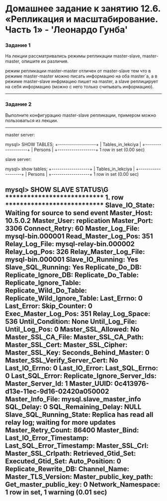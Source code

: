 # Домашнее задание к занятию 12.6. «Репликация и масштабирование. Часть 1» - 'Леонардо Гунба'

### Задание 1

На лекции рассматривались режимы репликации master-slave, master-master, опишите их различия.

режим репликации master-master отличен от master-slave тем что в режиме master-master можно писать информацию на оба master`a, а в режиме master-slave инфрмацию пишет на master, а slave реплицирует на себя информацию (можно с него только считывать информацию).

---

### Задание 2

Выполните конфигурацию master-slave репликации, примером можно пользоваться из лекции.

---
master server:

mysql> SHOW TABLES;
+-------------------+
| Tables_in_lekciya |
+-------------------+
| Persons           |
+-------------------+
1 row in set (0.00 sec)

slave server:

mysql> show tables;
+-------------------+
| Tables_in_lekciya |
+-------------------+
| Persons           |
+-------------------+
1 row in set (0.00 sec)

mysql> SHOW SLAVE STATUS\G
*************************** 1. row ***************************
               Slave_IO_State: Waiting for source to send event
                  Master_Host: 10.5.0.2
                  Master_User: replication
                  Master_Port: 3306
                Connect_Retry: 60
              Master_Log_File: mysql-bin.000001
          Read_Master_Log_Pos: 351
               Relay_Log_File: mysql-relay-bin.000002
                Relay_Log_Pos: 326
        Relay_Master_Log_File: mysql-bin.000001
             Slave_IO_Running: Yes
            Slave_SQL_Running: Yes
              Replicate_Do_DB: 
          Replicate_Ignore_DB: 
           Replicate_Do_Table: 
       Replicate_Ignore_Table: 
      Replicate_Wild_Do_Table: 
  Replicate_Wild_Ignore_Table: 
                   Last_Errno: 0
                   Last_Error: 
                 Skip_Counter: 0
          Exec_Master_Log_Pos: 351
              Relay_Log_Space: 536
              Until_Condition: None
               Until_Log_File: 
                Until_Log_Pos: 0
           Master_SSL_Allowed: No
           Master_SSL_CA_File: 
           Master_SSL_CA_Path: 
              Master_SSL_Cert: 
            Master_SSL_Cipher: 
               Master_SSL_Key: 
        Seconds_Behind_Master: 0
Master_SSL_Verify_Server_Cert: No
                Last_IO_Errno: 0
                Last_IO_Error: 
               Last_SQL_Errno: 0
               Last_SQL_Error: 
  Replicate_Ignore_Server_Ids: 
             Master_Server_Id: 1
                  Master_UUID: 0c413976-d13e-11ec-9d16-02420a050002
             Master_Info_File: mysql.slave_master_info
                    SQL_Delay: 0
          SQL_Remaining_Delay: NULL
      Slave_SQL_Running_State: Replica has read all relay log; waiting for more updates
           Master_Retry_Count: 86400
                  Master_Bind: 
      Last_IO_Error_Timestamp: 
     Last_SQL_Error_Timestamp: 
               Master_SSL_Crl: 
           Master_SSL_Crlpath: 
           Retrieved_Gtid_Set: 
            Executed_Gtid_Set: 
                Auto_Position: 0
         Replicate_Rewrite_DB: 
                 Channel_Name: 
           Master_TLS_Version: 
       Master_public_key_path: 
        Get_master_public_key: 0
            Network_Namespace: 
1 row in set, 1 warning (0.01 sec)
---